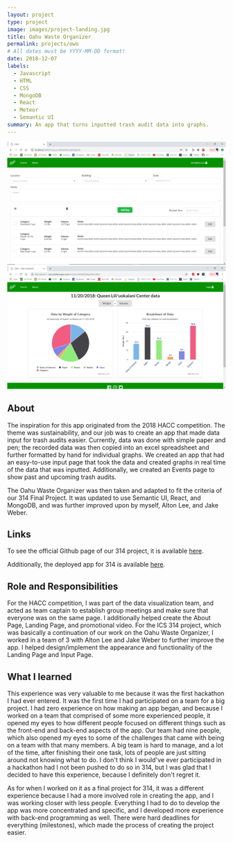 ```yaml
---
layout: project
type: project
image: images/project-landing.jpg
title: Oahu Waste Organizer
permalink: projects/owo
# All dates must be YYYY-MM-DD format!
date: 2018-12-07
labels:
  - Javascript
  - HTML
  - CSS
  - MongoDB
  - React
  - Meteor
  - Semantic UI
summary: An app that turns inputted trash audit data into graphs.
---
```


<div class="ui small rounded images">
  <img class="ui image" src="../images/input.PNG">
  <img class="ui image" src="../images/charts.PNG">
</div>

## About

The inspiration for this app originated from the 2018 HACC competition. The theme was sustainability, and our job was to create an app that made data input for trash audits easier. Currently, data was done with simple paper and pen; the recorded data was then copied into an excel spreadsheet and further formatted by hand for individual graphs. We created an app that had an easy-to-use input page that took the data and created graphs in real time of the data that was inputted. Additionally, we created an Events page to show past and upcoming trash audits.

The Oahu Waste Organizer was then taken and adapted to fit the criteria of our 314 Final Project. It was updated to use Semantic UI, React, and MongoDB, and was further improved upon by myself, Alton Lee, and Jake Weber.

## Links
To see the official Github page of our 314 project, it is available [here](https://oahu-waste-organizer.github.io/). 

Additionally, the deployed app for 314 is available [here](http://owo.meteorapp.com/#/).

## Role and Responsibilities

For the HACC competition, I was part of the data visualization team, and acted as team captain to establish group meetings and make sure that everyone was on the same page. I additionally helped create the About Page, Landing Page, and promotional video. For the ICS 314 project, which was basically a continuation of our work on the Oahu Waste Organizer, I worked in a team of 3 with Alton Lee and Jake Weber to further improve the app. I helped design/implement the appearance and functionality of the Landing Page and Input Page.

## What I learned

This experience was very valuable to me because it was the first hackathon I had ever entered. It was the first time I had participated on a team for a big project. I had zero experience on how making an app began, and because I worked on a team that comprised of some more experienced people, it opened my eyes to how different people focused on different things such as the front-end and back-end aspects of the app. Our team had nine people, which also opened my eyes to some of the challenges that came with being on a team with that many members. A big team is hard to manage, and a lot of the time, after finishing their one task, lots of people are just sitting around not knowing what to do. I don't think I would've ever participated in a hackathon had I not been pushed to do so in 314, but I was glad that I decided to have this experience, because I definitely don't regret it.

As for when I worked on it as a final project for 314, it was a different experience because I had a more involved role in creating the app, and I was working closer with less people. Everything I had to do to develop the app was more concentrated and specific, and I developed more experience with back-end programming as well. There were hard deadlines for everything (milestones), which made the process of creating the project easier.

